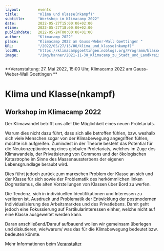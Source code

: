 ```yaml
---
layout:        events
title:         "Klima und Klasse(nkampf)"
subtitle:      "Workshop im Klimacamp 2022"
date:          2022-05-27T15:00:00+02:00
etime:         2022-05-27T18:00:00+02:00
publishdate:   2022-05-24T00:00:00+01:00
author:        "Klimacamp 2022"
place:         "Klimacamp 2022 am Gauss-Weber-Wall Goettingen "
URL:           "/2022/05/27/15/00/klima_und_klasse(nkampf)"
locURL:        "https://klimacampgoettingen.noblogs.org/Programm/klasse-und-klima/"
image:         "/img/banner/2021-11-30_Klimacamp_zu_Stadt_und_Landkreis-banner.jpg"
---
```


**Veranstaltung: 27. Mai 2022, 15:00 Uhr, Klimacamp 2022 am Gauss-Weber-Wall Goettingen **

Klima und Klasse(nkampf)
===========

Workshop im Klimacamp 2022
-----------
Der Klimawandel betrifft uns alle! Die Möglichkeit eines neuen Proletariats.

Warum dies nicht dazu führt, dass sich alle betroffen fühlen, bzw. weshalb sich viele Menschen sogar von der Klimabewegung angegriffen fühlen, möchte ich aufgreifen. Zumindest in der Theorie besteht das Potential für die Neukonzeptionierung eines globalen Proletariats, welches  im Zuge des Klimawandels, der Privatisierung von Commons und der ökologischen Katastrophe im Sinne des Massenaussterbens der eigenen Lebensgrundlage beraubt wird.

Dies führt jedoch zurück zum marxschen Problem der Klasse an sich und der Klasse für sich sowie der Problematik des herkömmlichen linken Dogmatismus, die alten Vorstellungen von Klassen über Bord zu werfen.

Die Tendenz, sich in individuellen Identifikationen und Interessen zu verlieren ist, Ausdruck und Problematik der Entwicklung der postmodernen Individualisierung des Arbeitsmarktes und des Privatlebens.  Damit geht jedoch eine Fokussierung auf Partikularinteressen einher, welche nicht auf eine Klasse ausgeweitet werden kann.

Daran anschließend/Darauf aufbauend wollen wir gemeinsam überlegen und diskutieren, wie/warum/ was das für die Klimabewegung bedeutet bzw. bedeuten könnte.

Mehr Informationen beim [Veranstalter](https://klimacampgoettingen.noblogs.org/Programm/klasse-und-klima/)
